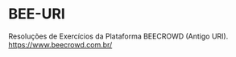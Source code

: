 # BEE-URI

Resoluções de Exercícios da Plataforma BEECROWD (Antigo URI). https://www.beecrowd.com.br/
